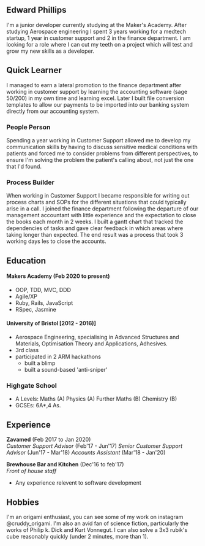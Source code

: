 ## Edward Phillips

I'm a junior developer currently studying at the Maker's Academy. After studying Aerospace engineering I spent 3 years working for a medtech startup, 1 year in customer support and 2 in the finance department. 
I am looking for a role where I can cut my teeth on a project which will test and grow my new skills as a developer.


## Quick Learner

I managed to earn a lateral promotion to the finance department after working in customer support by learning the accounting software (sage 50/200) in my own time and learning excel. 
Later I built file conversion templates to allow our payments to be imported into our banking system directly from our accounting system.

### People Person
Spending a year working in Customer Support allowed me to develop my communication skills by having to discuss sensitive medical conditions with patients and forced me to consider problems from different perspectives, to ensure I'm solving the problem the patient's calling about, not just the one that I'd found.

### Process Builder

When working in Customer Support I became responsible for writing out process charts and SOPs for the different situations that could typically arise in a call. 
I joined the finance department following the departure of our management accountant with little experience and the expectation to close the books each month in 2 weeks. I built a gantt chart that tracked the dependencies of tasks and gave clear feedback in which areas where taking longer than expected. The end result was a process that took 3 working days les to close the accounts.

## Education

#### Makers Academy (Feb 2020 to present)

- OOP, TDD, MVC, DDD
- Agile/XP
- Ruby, Rails, JavaScript
- RSpec, Jasmine

#### University of Bristol [2012 - 2016)]

- Aerospace Engineering, specialising in Advanced Structures and Materials, Optimisation Theory and Applications, Adhesives.
- 3rd class
- participated in 2 ARM hackathons
  - built a blimp
  - built a sound-based 'anti-sniper'
 
### Highgate School

- A Levels: Maths (A) Physics (A) Further Maths (B) Chemistry (B)
- GCSEs: 6A*,4 As.

## Experience

**Zavamed** (Feb 2017 to Jan 2020)    
*Customer Support Advisor*  (Feb'17 - Jun'17)
*Senior Customer Support Advisor* (Jun'17 - Mar'18)
*Accounts Assistant* (Mar'18 - Jan'20)

**Brewhouse Bar and Kitchen** (Dec'16 to feb'17)   
*Front of house staff*  
- Any experience relevent to software development

## Hobbies

I'm an origami enthusiast, you can see some of my work on instagram @cruddy_origami.
I'm also an avid fan of science fiction, particularly the works of Philip k. Dick and Kurt Vonnegut.
I can also solve a 3x3 rubik's cube reasonably quickly (under 2 minutes, more than 1).

